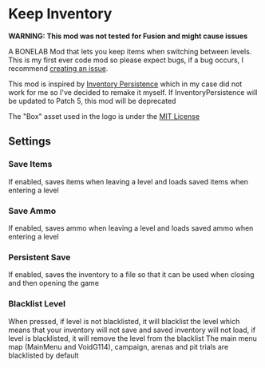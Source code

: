 # Keep Inventory

**WARNING: This mod was not tested for Fusion and might cause issues**

A BONELAB Mod that lets you keep items when switching between levels. This is my first ever code mod so please expect bugs, if a bug occurs, I recommend [creating an issue](https://github.com/HAHOOS/KeepInventory/issues).

This mod is inspired by [Inventory Persistence](https://thunderstore.io/c/bonelab/p/SilverWare/InventoryPersistence/) which in my case did not work for me so I've decided to remake it myself.
If InventoryPersistence will be updated to Patch 5, this mod will be deprecated

The "Box" asset used in the logo is under the [MIT License](https://github.com/twbs/icons/blob/main/LICENSE)

## Settings

### Save Items
If enabled, saves items when leaving a level and loads saved items when entering a level

### Save Ammo
If enabled, saves ammo when leaving a level and loads saved ammo when entering a level

### Persistent Save
If enabled, saves the inventory to a file so that it can be used when closing and then opening the game

### Blacklist Level
When pressed, if level is not blacklisted, it will blacklist the level which means that your inventory will not save and saved inventory will not load, if level is blacklisted, it will remove the level from the blacklist
The main menu map (MainMenu and VoidG114), campaign, arenas and pit trials are blacklisted by default
